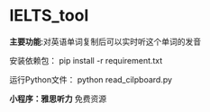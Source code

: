 # IELTS_tool
**主要功能**:对英语单词复制后可以实时听这个单词的发音

安装依赖包：
pip install -r requirement.txt

运行Python文件：
python read_cilpboard.py

**小程序：雅思听力** 免费资源

